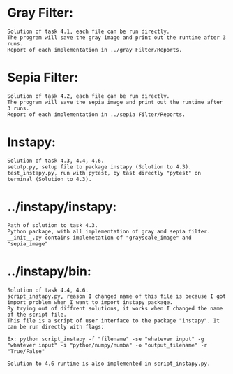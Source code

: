 # Gray Filter:
    Solution of task 4.1, each file can be run directly. 
    The program will save the gray image and print out the runtime after 3 runs.
    Report of each implementation in ../gray Filter/Reports.

# Sepia Filter:
    Solution of task 4.2, each file can be run directly.
    The program will save the sepia image and print out the runtime after 3 runs.
    Report of each implementation in ../sepia Filter/Reports.

# Instapy:
    Solution of task 4.3, 4.4, 4.6.
    setutp.py, setup file to package instapy (Solution to 4.3).
    test_instapy.py, run with pytest, by tast directly "pytest" on terminal (Solution to 4.3).

# ../instapy/instapy:
    Path of solution to task 4.3.
    Python package, with all implementation of gray and sepia filter.
    __init__.py contains implemetation of "grayscale_image" and "sepia_image"

# ../instapy/bin:
    Solution of task 4.4, 4.6.
    script_instapy.py, reason I changed name of this file is because I got import problem when I want to import instapy package.
    By trying out of diffrent solutions, it works when I changed the name of the script file.
    This file is a script of user interface to the package "instapy". It can be run directly with flags:

    Ex: python script_instapy -f "filename" -se "whatever input" -g "whatever input" -i "python/numpy/numba" -o "output_filename" -r "True/False"

    Solution to 4.6 runtime is also implemented in script_instapy.py.



